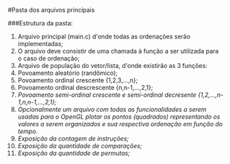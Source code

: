 #Pasta dos arquivos principais

###Estrutura da pasta:

1. Arquivo principal (main.c) d'onde todas as ordenações serão implementadas;  
  1. O arquivo deve consistir de uma chamada à função a ser utilizada para o caso de ordenação;  
2. Arquivo de população do vetor/lista, d'onde existirão as 3 funções:  
  1. Povoamento aleatório (randômico);  
  2. Povoamento ordinal crescente {1,2,3,...,n};  
  3. Povoamento ordinal descrescente {n,n-1,...,2,1};  
  4. *Povoamento semi-ordinal crescente e semi-ordinal decresente {1,2,...,n-1,n,n-1,...,2,1};*  
3. *Opcionalmente um arquivo com todas as funcionalidades a serem usadas para o OpenGL plotar os pontos (quadrados) representando os valores a serem organizados e sua respectiva ordenação em função do tempo.*  
  1. *Exposição da contagem de instruções;*  
  2. *Exposição da quantidade de comparações;*  
  3. *Exposição da quantidade de permutas;*  
